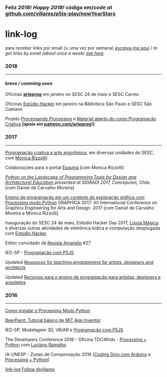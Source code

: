 <div class="parent">
<div class='content'>

### Feliz 2018! *Happy 2018!* código em/*code at* [github.com/villares/p5js-play/newYearStars](https://github.com/villares/p5js-play/tree/master/newYearStars)

<script src="https://cdnjs.cloudflare.com/ajax/libs/p5.js/0.5.16/p5.js"></script>

<script src="https://cdnjs.cloudflare.com/ajax/libs/p5.js/0.5.16/addons/p5.dom.js"></script>

<script src="https://villares.github.io/p5js-play/newYearStars/newYearStars_white_bg.js"></script>

# link-log

para receber links por email (± uma vez por semana) [escreva-me aqui](http://contato.lugaralgum.com) / *to get links by email (about once a week) [ask here](http://contato.lugaralgum.com)*

### 2018

----

#### breve / *comming soon*

Oficinas [**arteprog**](http://arteprog.space) em janeiro no SESC 24 de maio e SESC Carmo 

Oficinas [Estúdio Hacker](http://estudiohacker.io) em janeiro na Biblioteca São Paulo e SESC São Caetano

Projeto [Processando Processing](http://arteprog.space/Processando-Processing) e [Material aberto do curso Programação Criativa](http://arteprog.space/programacao-criativa) **[apoie em [patreon.com/arteprog](https://patreon.com/arteprog)!]**


### 2017
---

[Programação criativa e arte argorítmica](http://arteprog.space/programacao-criativa), em diversas unidades do SESC, com [Monica Rizzolli](https://github.com/monicarizzolli))

Colaborações para o portal [Esquina](http://www.esquina.net.br/author/alexandre-vilares/) [com Monica Rizzolli]

*[Python on the Landscape of Programming Tools for Design and Architectural Education](https://villares.github.io/mestrado/VILLARES_MOREIRA_SIGRADI_2017) presented at SIGRADI 2017, Concepcíon, Chile.* [com Daniel de Carvalho Moreira]

[Ensino de programação em um contexto de exploração gráfica com Processing modo Python](https://villares.github.io/mestrado/VILLARES_MOREIRA_GOMES_GRAPHICA_2017) GRAPHICA 2017: XII International Conference on Graphics Engineering for Arts and Design. 2017 [com Daniel de Carvalho Moreira e Monica Rizzolli]

Inauguração do SESC 24 de maio, Estúdio Hacker Day 2017, [Lousa Mágica](https://github.com/villares/lousa-magica) e diversas outras atividades de eletrônica lúdica e computação desplugada com [Estúdio Hacker](http://estudiohacker.io)

Editor convidado da [Revista Amarello](http://www.amarello.com.br) #27

IED-SP - [Programação com P5JS](https://github.com/villares/p5js-play)

Updated *[Resources for teaching programming for artists, designers and architects](https://villares.github.io/Resources-for-teaching-programming/)*

Updated [Recursos para o ensino de programação para artistas, designers e arquitetos](https://villares.github.io/Recursos-para-o-ensino-de-programacao) 

### 2016

----

[Como instalar o Processing Modo Python](https://villares.github.io/como-instalar-o-processing-modo-python/) 

[BeerPaint: Tutorial básico de MIT App Inventor](https://gumroad.com/l/kXiHW)

IED-SP, Modelagem 3D, VR/AR e [Programação com P5JS](https://github.com/villares/p5js-play)

The Developers Conference 2016 - Oficina TDC4Kids - [Processing + Python](https://villares.github.io/como-instalar-o-processing-modo-python/) com [Luciano Ramalho](https://github.com/ramalho)

IA-UNESP - Zonas de Compensação 2016 ([Coding Dojo com Arduino](https://garoa.net.br/wiki/Coding_Dojo_com_Arduino) e [Processing + Python](https://villares.github.io/como-instalar-o-processing-modo-python/))

</div>
<div class='sidebar'>
<a class="twitter-grid" data-width="300" data-partner="tweetdeck" href="https://twitter.com/villares/timelines/947946408581136384?ref_src=twsrc%5Etfw">link-log</a>
<script async src="https://platform.twitter.com/widgets.js" charset="utf-8"></script>
<a href="https://twitter.com/villares?ref_src=twsrc%5Etfw" class="twitter-follow-button image-right" data-show-count="false">Follow @villares</a><script async src="https://platform.twitter.com/widgets.js" charset="utf-8"></script>
</div>
</div>

<style type="text/css>
.parent
{
 position: relative;
}
.content {
    margin-right: 300px;
}
.sidebar {
    position: absolute;
    top: 0px;
    right: 0px;
    width: 300px;
}
/* Responsive bit*/
@media only screen and (max-width: 320px) {
.content {
    margin-right: 0px;
}
.sidebar {
    position: relative;
    width: 100%;
}
}
</style>
